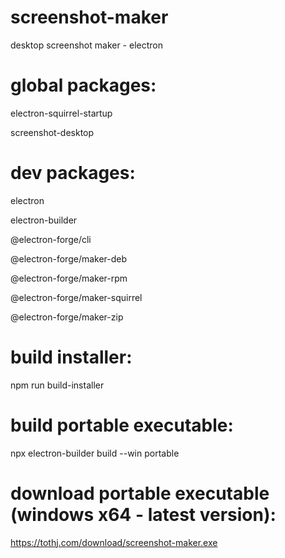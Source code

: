 # screenshot-maker
desktop screenshot maker - electron

# global packages:
electron-squirrel-startup

screenshot-desktop

# dev packages:
electron

electron-builder

@electron-forge/cli

@electron-forge/maker-deb

@electron-forge/maker-rpm

@electron-forge/maker-squirrel

@electron-forge/maker-zip

# build installer:
npm run build-installer

# build portable executable:
npx electron-builder build --win portable

# download portable executable (windows x64 - latest version):
https://tothj.com/download/screenshot-maker.exe
